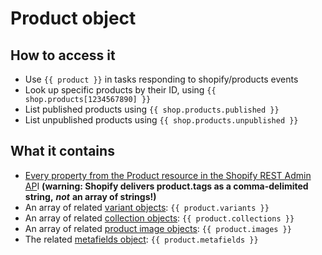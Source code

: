 # Product object

## How to access it

* Use `{{ product }}` in tasks responding to shopify/products events
* Look up specific products by their ID, using `{{ shop.products[1234567890] }}`
* List published products using `{{ shop.products.published }}` 
* List unpublished products using `{{ shop.products.unpublished }}`  

## What it contains

* [Every property from the Product resource in the Shopify REST Admin AP](https://shopify.dev/docs/admin-api/rest/reference/products/product#properties)I **\(warning: Shopify delivers product.tags as a comma-delimited string,** _**not**_ **an array of strings!\)**
* An array of related [variant objects](variant.md): `{{ product.variants }}` 
* An array of related [collection objects](collection.md): `{{ product.collections }}`
* An array of related [product image objects](product-image.md): `{{ product.images }}`  
* The related [metafields object](metafields/metafields.md): `{{ product.metafields }}`

